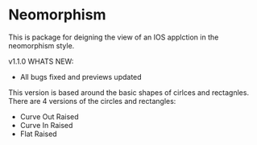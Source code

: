 # Neomorphism

This is package for deigning the view of an IOS applction in the neomorphism style.

v1.1.0
WHATS NEW:
- All bugs fixed and previews updated

This version is based around the basic shapes of cirlces and rectagnles.
There are 4 versions of the circles and rectangles:
 - Curve Out Raised
 - Curve In Raised
 - Flat Raised
